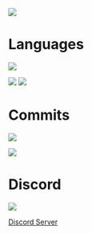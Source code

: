 ![](https://komarev.com/ghpvc/?username=voidemlive)

# Languages

![](https://github-readme-stats.vercel.app/api/top-langs?username=voidemlive&show_icons=true&locale=en&layout=compact&theme=chartreuse-dark)

![](http://github-profile-summary-cards.vercel.app/api/cards/repos-per-language?username=VoidemLIVE&theme=2077)
![](http://github-profile-summary-cards.vercel.app/api/cards/most-commit-language?username=VoidemLIVE&theme=2077)

# Commits

![](https://github-readme-streak-stats.herokuapp.com/?user=voidemlive&theme=tokyonight)

![](http://github-profile-summary-cards.vercel.app/api/cards/profile-details?username=VoidemLIVE&theme=2077)

# Discord

![](https://discord.c99.nl/widget/theme-3/547439411856408576.png)

[Discord Server](https://discord.gg/vbcqu6rts8)
